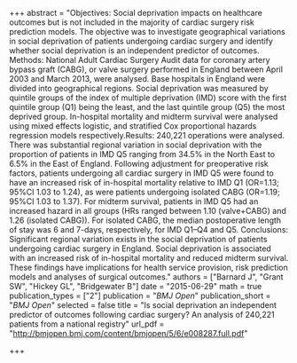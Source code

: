 +++
abstract = "Objectives: Social deprivation impacts on healthcare outcomes but is not included in the majority of cardiac surgery risk prediction models. The objective was to investigate geographical variations in social deprivation of patients undergoing cardiac surgery and identify whether social deprivation is an independent predictor of outcomes. Methods: National Adult Cardiac Surgery Audit data for coronary artery bypass graft (CABG), or valve surgery performed in England between April 2003 and March 2013, were analysed. Base hospitals in England were divided into geographical regions. Social deprivation was measured by quintile groups of the index of multiple deprivation (IMD) score with the first quintile group (Q1) being the least, and the last quintile group (Q5) the most deprived group. In-hospital mortality and midterm survival were analysed using mixed effects logistic, and stratified Cox proportional hazards regression models respectively.Results: 240,221 operations were analysed. There was substantial regional variation in social deprivation with the proportion of patients in IMD Q5 ranging from 34.5% in the North East to 6.5% in the East of England. Following adjustment for preoperative risk factors, patients undergoing all cardiac surgery in IMD Q5 were found to have an increased risk of in-hospital mortality relative to IMD Q1 (OR=1.13; 95%CI 1.03 to 1.24), as were patients undergoing isolated CABG (OR=1.19; 95%CI 1.03 to 1.37). For midterm survival, patients in IMD Q5 had an increased hazard in all groups (HRs ranged between 1.10 (valve+CABG) and 1.26 (isolated CABG)). For isolated CABG, the median postoperative length of stay was 6 and 7-days, respectively, for IMD Q1–Q4 and Q5. Conclusions: Significant regional variation exists in the social deprivation of patients undergoing cardiac surgery in England. Social deprivation is associated with an increased risk of in-hospital mortality and reduced midterm survival. These findings have implications for health service provision, risk prediction models and analyses of surgical outcomes."
authors = ["Barnard J", "Grant SW", "Hickey GL", "Bridgewater B"]
date = "2015-06-29"
math = true
publication_types = ["2"]
publication = "*BMJ Open*"
publication_short = "*BMJ Open*"
selected = false
title = "Is social deprivation an independent predictor of outcomes following cardiac surgery? An analysis of 240,221 patients from a national registry"
url_pdf = "http://bmjopen.bmj.com/content/bmjopen/5/6/e008287.full.pdf"

+++

